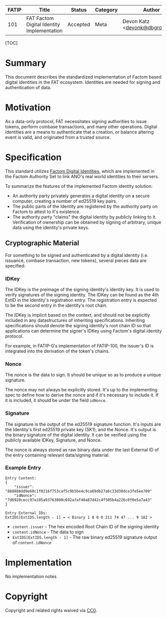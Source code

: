 | FATIP | Title                                      | Status   | Category | Author                          | Created   |
| ----- | ------------------------------------------ | -------- | -------- | ------------------------------- | --------- |
| 101   | FAT Factom Digital Identity Implementation | Accepted | Meta     | Devon Katz \<devonk@dbgrow.com> | 8-17-2018 |


[TOC]

# Summary

This document describes the standardized implementation of Factom based digital
identities in the FAT ecosystem. Identities are needed for signing and
authentication of data.


# Motivation

As a data-only protocol, FAT necessitates signing authorities to issue tokens,
perform coinbase transactions, and many other operations. Digital identities
are a means to authenticate that a creation, or balance altering event is
valid, and originated from a trusted source.


# Specification

This standard utilizes [Factom Digital
Identities](https://github.com/FactomProject/FactomDocs/blob/master/Identity.md),
which are implemented in the Factom Authority Set to link ANO's real world
identities to their servers.

To summarize the features of the implemented Factom identity solution:

- An authority party privately generates a digital identity on a secure
  computer, creating a number of ed25519 key pairs.
- The public parts of the Identity are registered by the authority party on
  Factom to attest to it's existence.
- The authority party "claims" the digital identity by publicly linking to it.
  Verification of ownership can be obtained by signing of arbitrary, unique
data using the identity's private keys.


## Cryptographic Material

For something to be signed and authenticated by a digital
identity (i.e. issuance, coinbase transaction, new tokens), several pieces data are specified:


### IDKey

The IDKey is the preimage of the signing identity's identity key. It is used to
verify signatures of the signing identity. The IDKey can be found as the 4th
ExtID in the Identity's registration entry. The registration entry is expected
to be the second entry in the identity's root chain.

The IDKey is implicit based on the context, and should not be explicitly
included in any datastructures of inheriting specifications. Inheriting specifications should denote the signing identity's root chain ID so that applications can determine the signer's IDKey using Factom's digital identity protocol.

For example, in FATIP-0's implementation of FATIP-100, the issuer's ID is integrated into the derivation of the token's chains.


### Nonce

The nonce is the data to sign. It should be unique so as to produce a unique
signature.

The nonce may not always be explicitly stored. It's up to the implementing spec
to define how to derive the nonce and if it's necessary to include it. If it is
included, it should be under the field `idNonce`.


### Signature

The signature is the output of the ed25519 signature function. It's inputs are
the Identity's first ed25519 private key (SK1), and the Nonce. It's output is
the binary signature of the digital identity. It can be verified using the publicly
available IDKey, Signature, and Nonce.

The nonce is always stored as raw binary data under the last External ID of the entry containing relevant data/signing material.

### Example Entry

```
Entry Content:
{
	"issuer": "888888dd9e60c1f0216f753caf5c9b5be4c9ca69db27a6c33d30dce3fe5ee709"
	"idNonce": "7d6920cecc97a105a93763800c692afaf40a87d42c4f505b4a226c0f0e5a7a43"
}

Entry External IDs:
ExtIDS[ExtIDS.length - 1] = < Binary 1 8 0 0 211 74 47 ... 9 182 >
```

- `content.issuer` - The hex encoded Root Chain ID of the signing identity
- `content.idNonce` - The data to sign
- `ExtIDS[ExtIDS.length - 1]` - The raw binary ed25519 signature output of `content.idNonce`



# Implementation

No implementation notes


# Copyright

Copyright and related rights waived via
[CC0](https://creativecommons.org/publicdomain/zero/1.0/).
